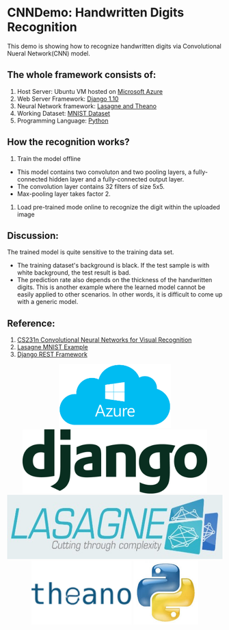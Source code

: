 # CNNDemo: Handwritten Digits Recognition
This demo is showing how to recognize handwritten digits via Convolutional Nueral Network(CNN) model.
## The whole framework consists of:
1. Host Server: Ubuntu VM hosted on [Microsoft Azure](https://azure.microsoft.com/)
1. Web Server Framework: [Django 1.10](https://www.djangoproject.com/)
1. Neural Network framework: [Lasagne and Theano](https://lasagne.readthedocs.io/)
1. Working Dataset: [MNIST Dataset](http://yann.lecun.com/exdb/mnist/)
1. Programming Language: [Python](https://www.python.org/)

## How the recognition works?
1. Train the model offline
  - This model contains two convoluton and two pooling layers, a fully-connected hidden layer and a fully-connected output layer.
  - The convolution layer contains 32 filters of size 5x5.
  - Max-pooling layer takes factor 2.
1. Load pre-trained mode online to recognize the digit within the uploaded image

## Discussion:
The trained model is quite sensitive to the training data set.
- The training dataset's background is black. If the test sample is with white background, the test result is bad.
- The prediction rate also depends on the thickness of the handwritten digits.
This is another example where the learned model cannot be easily applied to other scenarios. In other words, it is difficult to come up with a generic model.

## Reference:
1. [CS231n Convolutional Neural Networks for Visual Recognition](http://cs231n.github.io/)
1. [Lasagne MNIST Example](https://lasagne.readthedocs.io/en/latest/user/tutorial.html#run-the-mnist-example)
1. [Django REST Framework](http://django-rest-framework.org/tutorial/quickstart/)

<p align="center">
<img src="cnn/static/Azure.png" alt="Microsoft Azure" style="height:150px;"/>
<img src="cnn/static/django.png" alt="Django" style="height:150px;"/>
<img src="cnn/static/lasagne.jpg" alt="Lasagne" style="height:150px;"/>
<img src="cnn/static/theano.png"  alt="Theano" style="height:150px;"/>
<img src="cnn/static/python.jpeg"  alt="Python" style="height:150px;"/>
</p>
